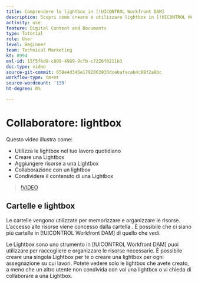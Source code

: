 ```yaml
---
title: Comprendere le lightbox in [!UICONTROL Workfront DAM]
description: Scopri come creare e utilizzare lightbox in [!UICONTROL Workfront DAM].
activity: use
feature: Digital Content and Documents
type: Tutorial
role: User
level: Beginner
team: Technical Marketing
kt: 8994
exl-id: 15f5f6d8-c808-4989-9cfb-c7226f0211b3
doc-type: video
source-git-commit: 650e4d346e1792863930dcebafacab4c88f2a8bc
workflow-type: tm+mt
source-wordcount: '139'
ht-degree: 0%

---
```


# Collaboratore: lightbox

Questo video illustra come:

* Utilizza le lightbox nel tuo lavoro quotidiano
* Creare una Lightbox
* Aggiungere risorse a una Lightbox
* Collaborazione con un lightbox
* Condividere il contenuto di una Lightbox

>[!VIDEO](https://video.tv.adobe.com/v/335254/?quality=12&learn=on)

## Cartelle e lightbox

Le cartelle vengono utilizzate per memorizzare e organizzare le risorse. L’accesso alle risorse viene concesso dalla cartella . È possibile che ci siano più cartelle in [!UICONTROL Workfront DAM] di quello che vedi.

Le Lightbox sono uno strumento in [!UICONTROL Workfront DAM] puoi utilizzare per raccogliere e organizzare le risorse necessarie. È possibile creare una singola Lightbox per te o creare una lightbox per ogni assegnazione su cui lavori. Potete vedere solo le lightbox che avete creato, a meno che un altro utente non condivida con voi una lightbox o vi chieda di collaborare a una Lightbox.
